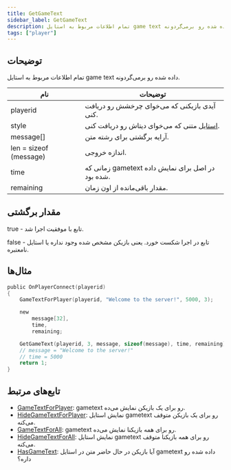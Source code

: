 ```yaml
---
title: GetGameText
sidebar_label: GetGameText
description: تمام اطلاعات مربوط به استایل game text داده شده رو برمی‌گردونه.
tags: ["player"]
---
```


<VersionWarn version='omp v1.1.0.2612' />

## توضیحات

تمام اطلاعات مربوط به استایل game text داده شده رو برمی‌گردونه.

| نام                    | توضیحات                                                     |
|------------------------|------------------------------------------------------------ |
| playerid               | آیدی بازیکنی که می‌خوای چرخشش رو دریافت کنی.                 |
| style                  | [استایل](../resources/gametextstyles) متنی که می‌خوای دیتاش رو دریافت کنی. |
| message[]              | آرایه برگشتی برای رشته متن.                                   |
| len = sizeof (message) | اندازه خروجی.                                                |
| time                   | زمانی که gametext در اصل برای نمایش داده شده بود.            |
| remaining              | مقدار باقی‌مانده از اون زمان.                                 |

## مقدار برگشتی

true - تابع با موفقیت اجرا شد.

false - تابع در اجرا شکست خورد. یعنی بازیکن مشخص شده وجود نداره یا استایل نامعتبره.

## مثال‌ها

```c
public OnPlayerConnect(playerid)
{
    GameTextForPlayer(playerid, "Welcome to the server!", 5000, 3);

    new 
        message[32],
        time,
        remaining;

    GetGameText(playerid, 3, message, sizeof(message), time, remaining);
    // message = "Welcome to the server!"
    // time = 5000
    return 1;
}
```

## تابع‌های مرتبط

- [GameTextForPlayer](GameTextForPlayer): gametext رو برای یک بازیکن نمایش می‌ده.
- [HideGameTextForPlayer](HideGameTextForPlayer): نمایش استایل gametext رو برای یک بازیکن متوقف می‌کنه.
- [GameTextForAll](GameTextForAll): gametext رو برای همه بازیکنا نمایش می‌ده.
- [HideGameTextForAll](HideGameTextForAll): نمایش استایل gametext رو برای همه بازیکنا متوقف می‌کنه.
- [HasGameText](HasGameText): آیا بازیکن در حال حاضر متن در استایل gametext داده شده رو داره؟